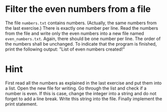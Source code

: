 # Filter the even numbers from a file
The file `numbers.txt` contains numbers. (Actually, the same numbers from the last exercise.) There is exactly one
number per line. Read the numbers from the file and write only the even numbers into a new file named
`even_numbers.txt`. Again, there should be one number per line. The order of the numbers shall be unchanged. To
indicate that the program is finished, print the following output: "List of even numbers created!"

# Hint
First read all the numbers as explained in the last exercise and put them into a list. Open the new file for writing. Go
through the list and check if a number is even. If this is case, change the integer into a string and do not forget to
add a line break. Write this string into the file. Finally implement the print statement.